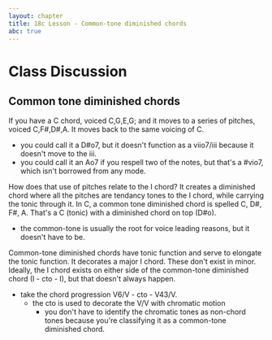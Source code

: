 ```yaml
---
layout: chapter
title: 18c Lesson - Common-tone diminished chords
abc: true
---
```

# Class Discussion
## Common tone diminished chords
If you have a C chord, voiced C,G,E,G; and it moves to a series of pitches, voiced C,F#,D#,A. 
It moves back to the same voicing of C. 
- you could call it a D#o7, but it doesn't function as a viio7/iii because it doesn't move to the iii.
- you could call it an Ao7 if you respell two of the notes, but that's a #vio7, which isn't borrowed from any mode.

How does that use of pitches relate to the I chord?
It creates a diminished chord where all the pitches are tendancy tones to the I chord, while carrying the tonic through it. 
In C, a common tone diminished chord is spelled C, D#, F#, A. 
That's a C (tonic) with a diminished chord on top (D#o).
- the common-tone is usually the root for voice leading reasons, but it doesn't have to be. 

Common-tone diminished chords have tonic function and serve to elongate the tonic function. 
It decorates a major I chord. 
These don't exist in minor. 
Ideally, the I chord exists on either side of the common-tone diminished chord (I - cto - I), but that doesn't always happen. 
- take the chord progression V6/V - cto - V43/V. 
  - the cto is used to decorate the V/V with chromatic motion
    - you don't have to identify the chromatic tones as non-chord tones because you're classifying it as a common-tone diminished chord.
